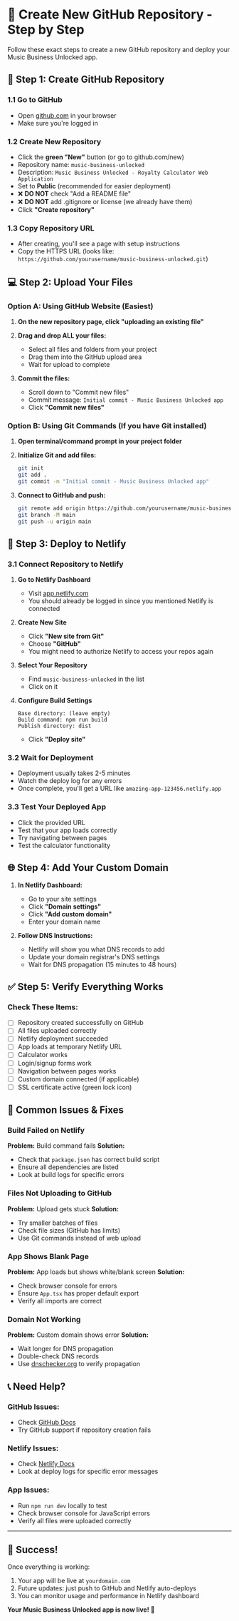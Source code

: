 # 📂 Create New GitHub Repository - Step by Step

Follow these exact steps to create a new GitHub repository and deploy your Music Business Unlocked app.

## 🎯 Step 1: Create GitHub Repository

### 1.1 Go to GitHub
- Open [github.com](https://github.com) in your browser
- Make sure you're logged in

### 1.2 Create New Repository
- Click the **green "New"** button (or go to github.com/new)
- Repository name: `music-business-unlocked`
- Description: `Music Business Unlocked - Royalty Calculator Web Application`
- Set to **Public** (recommended for easier deployment)
- ❌ **DO NOT** check "Add a README file"
- ❌ **DO NOT** add .gitignore or license (we already have them)
- Click **"Create repository"**

### 1.3 Copy Repository URL
- After creating, you'll see a page with setup instructions
- Copy the HTTPS URL (looks like: `https://github.com/yourusername/music-business-unlocked.git`)

## 💻 Step 2: Upload Your Files

### Option A: Using GitHub Website (Easiest)

1. **On the new repository page, click "uploading an existing file"**

2. **Drag and drop ALL your files:**
   - Select all files and folders from your project
   - Drag them into the GitHub upload area
   - Wait for upload to complete

3. **Commit the files:**
   - Scroll down to "Commit new files"
   - Commit message: `Initial commit - Music Business Unlocked app`
   - Click **"Commit new files"**

### Option B: Using Git Commands (If you have Git installed)

1. **Open terminal/command prompt in your project folder**

2. **Initialize Git and add files:**
   ```bash
   git init
   git add .
   git commit -m "Initial commit - Music Business Unlocked app"
   ```

3. **Connect to GitHub and push:**
   ```bash
   git remote add origin https://github.com/yourusername/music-business-unlocked.git
   git branch -M main
   git push -u origin main
   ```

## 🚀 Step 3: Deploy to Netlify

### 3.1 Connect Repository to Netlify
1. **Go to Netlify Dashboard**
   - Visit [app.netlify.com](https://app.netlify.com)
   - You should already be logged in since you mentioned Netlify is connected

2. **Create New Site**
   - Click **"New site from Git"**
   - Choose **"GitHub"**
   - You might need to authorize Netlify to access your repos again

3. **Select Your Repository**
   - Find `music-business-unlocked` in the list
   - Click on it

4. **Configure Build Settings**
   ```
   Base directory: (leave empty)
   Build command: npm run build
   Publish directory: dist
   ```
   - Click **"Deploy site"**

### 3.2 Wait for Deployment
- Deployment usually takes 2-5 minutes
- Watch the deploy log for any errors
- Once complete, you'll get a URL like `amazing-app-123456.netlify.app`

### 3.3 Test Your Deployed App
- Click the provided URL
- Test that your app loads correctly
- Try navigating between pages
- Test the calculator functionality

## 🌐 Step 4: Add Your Custom Domain

1. **In Netlify Dashboard:**
   - Go to your site settings
   - Click **"Domain settings"**
   - Click **"Add custom domain"**
   - Enter your domain name

2. **Follow DNS Instructions:**
   - Netlify will show you what DNS records to add
   - Update your domain registrar's DNS settings
   - Wait for DNS propagation (15 minutes to 48 hours)

## ✅ Step 5: Verify Everything Works

### Check These Items:
- [ ] Repository created successfully on GitHub
- [ ] All files uploaded correctly
- [ ] Netlify deployment succeeded
- [ ] App loads at temporary Netlify URL
- [ ] Calculator works
- [ ] Login/signup forms work
- [ ] Navigation between pages works
- [ ] Custom domain connected (if applicable)
- [ ] SSL certificate active (green lock icon)

## 🐛 Common Issues & Fixes

### Build Failed on Netlify
**Problem:** Build command fails
**Solution:** 
- Check that `package.json` has correct build script
- Ensure all dependencies are listed
- Look at build logs for specific errors

### Files Not Uploading to GitHub
**Problem:** Upload gets stuck
**Solution:**
- Try smaller batches of files
- Check file sizes (GitHub has limits)
- Use Git commands instead of web upload

### App Shows Blank Page
**Problem:** App loads but shows white/blank screen
**Solution:**
- Check browser console for errors
- Ensure `App.tsx` has proper default export
- Verify all imports are correct

### Domain Not Working
**Problem:** Custom domain shows error
**Solution:**
- Wait longer for DNS propagation
- Double-check DNS records
- Use [dnschecker.org](https://dnschecker.org) to verify propagation

## 📞 Need Help?

### GitHub Issues:
- Check [GitHub Docs](https://docs.github.com)
- Try GitHub support if repository creation fails

### Netlify Issues:
- Check [Netlify Docs](https://docs.netlify.com)
- Look at deploy logs for specific error messages

### App Issues:
- Run `npm run dev` locally to test
- Check browser console for JavaScript errors
- Verify all files were uploaded correctly

---

## 🎉 Success!

Once everything is working:
1. Your app will be live at `yourdomain.com`
2. Future updates: just push to GitHub and Netlify auto-deploys
3. You can monitor usage and performance in Netlify dashboard

**Your Music Business Unlocked app is now live! 🎵**